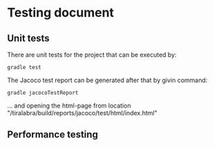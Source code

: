 # Testing document

## Unit tests

There are unit tests for the project that can be executed by:

    gradle test
    
The Jacoco test report can be generated after that by givin command:

    gradle jacocoTestReport
    

... and opening the html-page from location "/tiralabra/build/reports/jacoco/test/html/index.html"


## Performance testing
